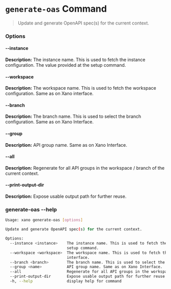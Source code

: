 # `generate-oas` Command
> Update and generate OpenAPI spec(s) for the current context.
### Options

#### --instance <instance>
**Description:** The instance name. This is used to fetch the instance configuration. The value provided at the setup command.
#### --workspace <workspace>
**Description:** The workspace name. This is used to fetch the workspace configuration. Same as on Xano interface.
#### --branch <branch>
**Description:** The branch name. This is used to select the branch configuration. Same as on Xano Interface.
#### --group <name>
**Description:** API group name. Same as on Xano Interface.
#### --all
**Description:** Regenerate for all API groups in the workspace / branch of the current context.
#### --print-output-dir
**Description:** Expose usable output path for further reuse.

### generate-oas --help
```sh
Usage: xano generate-oas [options]

Update and generate OpenAPI spec(s) for the current context.

Options:
  --instance <instance>    The instance name. This is used to fetch the instance configuration. The value provided at the
                           setup command.
  --workspace <workspace>  The workspace name. This is used to fetch the workspace configuration. Same as on Xano
                           interface.
  --branch <branch>        The branch name. This is used to select the branch configuration. Same as on Xano Interface.
  --group <name>           API group name. Same as on Xano Interface.
  --all                    Regenerate for all API groups in the workspace / branch of the current context.
  --print-output-dir       Expose usable output path for further reuse.
  -h, --help               display help for command
```
